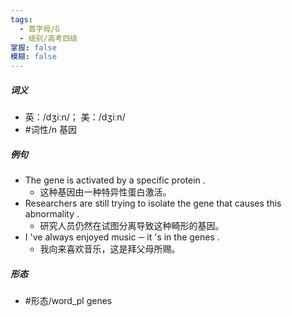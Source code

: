 ```yaml
---
tags:
  - 首字母/G
  - 级别/高考四级
掌握: false
模糊: false
---
```

##### 词义
- 英：/dʒiːn/； 美：/dʒiːn/
- #词性/n  基因
##### 例句
- The gene is activated by a specific protein .
	- 这种基因由一种特异性蛋白激活。
- Researchers are still trying to isolate the gene that causes this abnormality .
	- 研究人员仍然在试图分离导致这种畸形的基因。
- I 've always enjoyed music ─ it 's in the genes .
	- 我向来喜欢音乐，这是拜父母所赐。
##### 形态
- #形态/word_pl genes
